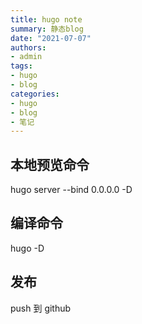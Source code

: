```yaml
---
title: hugo note
summary: 静态blog
date: "2021-07-07"
authors:
- admin
tags:
- hugo
- blog
categories:
- hugo
- blog
- 笔记
---
```


## 本地预览命令

hugo server --bind 0.0.0.0 -D

## 编译命令

hugo -D

## 发布

push 到 github
